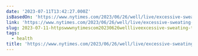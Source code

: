 ```yaml
---
date: '2023-07-11T13:42:27.000Z'
isBasedOn: 'https://www.nytimes.com/2023/06/26/well/live/excessive-sweating-treatment.html'
link: 'https://www.nytimes.com/2023/06/26/well/live/excessive-sweating-treatment.html'
slug: 2023-07-11-httpswwwnytimescom20230626wellliveexcessive-sweating-treatmenthtml
tags:
  - health
title: 'https://www.nytimes.com/2023/06/26/well/live/excessive-sweating-treatment.html'
---
```



